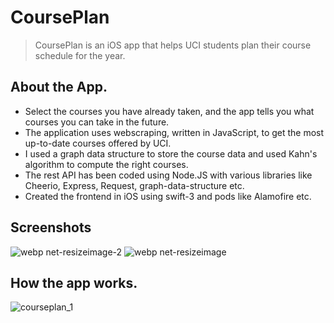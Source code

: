# CoursePlan

> CoursePlan is an iOS app that helps UCI students plan their course schedule for the year.

## About the App.
- Select the courses you have already taken, and the app tells you what courses you can take in the future.
- The application uses webscraping, written in JavaScript, to get the most up-to-date courses offered by UCI.
- I used a graph data structure to store the course data and used Kahn's algorithm to compute the right courses.
- The rest API has been coded using Node.JS with various libraries like Cheerio, Express, Request, graph-data-structure etc.
- Created the frontend in iOS using swift-3 and pods like Alamofire etc.

## Screenshots

![webp net-resizeimage-2](https://user-images.githubusercontent.com/26324291/30507716-2c2f2302-9a3d-11e7-8cfe-59d1d81b11bf.png)
![webp net-resizeimage](https://user-images.githubusercontent.com/26324291/30507717-2de6d974-9a3d-11e7-89ae-a4202f4279c2.png)

## How the app works.
![courseplan_1](https://user-images.githubusercontent.com/26324291/30507720-30d5d39c-9a3d-11e7-9a38-ee95e0505b6d.gif)


